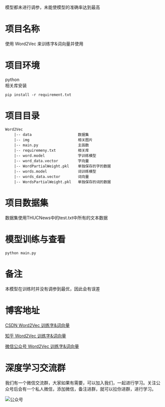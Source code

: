 模型都未进行调参，未能使模型的准确率达到最高
# 项目名称
使用 Word2Vec 来训练字&词向量并使用

# 项目环境
python   
相关库安装
```
pip install -r requirement.txt
```

# 项目目录
```
Word2Vec      
    |-- data                     数据集    
    |-- img                      相关图片                          
    |-- main.py                  主函数
    |-- requiremeny.txt          相关库
    |-- word.model               字训练模型
    |-- word_data.vector         字向量
    |-- WordPartialWeight.pkl    单独保存的字的数据
    |-- words.model              词训练模型
    |-- words_data.vector        词向量
    |-- WordsPartialWeight.pkl   单独保存的词的数据
```

# 项目数据集
数据集使用THUCNews中的test.txt中所有的文本数据

# 模型训练与查看
`python main.py`

# 备注
本模型在训练时并没有调参到最优，因此会有误差

# 博客地址
[CSDN Word2Vec 训练字&词向量](https://blog.csdn.net/qq_48764574/article/details/126350812)

[知乎 Word2Vec 训练字&词向量](https://zhuanlan.zhihu.com/p/642943733)

[微信公众号 Word2Vec 训练字&词向量]([https://zhuanlan.zhihu.com/p/642943733](https://mp.weixin.qq.com/s?__biz=MzkxOTUzMDE0Nw==&mid=2247485314&idx=1&sn=c13a4d87fb125e0fd785e06890cb9d5a&chksm=c1a1f84ef6d67158ff0e8592e773a92089ccec6d508dce92e082c57c2d5c07d7870a9a4fec9b&scene=178&cur_album_id=3109690569678979074#rd)https://mp.weixin.qq.com/s?__biz=MzkxOTUzMDE0Nw==&mid=2247485314&idx=1&sn=c13a4d87fb125e0fd785e06890cb9d5a&chksm=c1a1f84ef6d67158ff0e8592e773a92089ccec6d508dce92e082c57c2d5c07d7870a9a4fec9b&scene=178&cur_album_id=3109690569678979074#rd)

# 深度学习交流群
我们有一个微信交流群，大家如果有需要，可以加入我们，一起进行学习。关注公众号后会有一个私人微信，添加微信，备注进群，就可以拉你进群，进行学习。

![公众号](img/公众号.jpg)   

